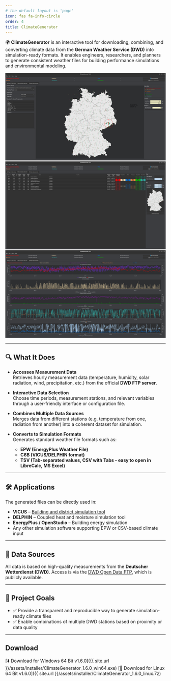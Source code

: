 ```yaml
---
# the default layout is 'page'
icon: fas fa-info-circle
order: 4
title: ClimateGenerator
---
```


🌍 **ClimateGenerator** is an interactive tool for downloading, combining, and converting climate data from the **German Weather Service (DWD)** into simulation-ready formats. It enables engineers, researchers, and planners to generate consistent weather files for building performance simulations and environmental modeling.

![Climate Generator](/assets/img/ClimateGenerator1.png)
![Climate Generator](/assets/img/ClimateGenerator2.png)
![Climate Generator](/assets/img/ClimateGenerator3.png)

---

## 🔍 What It Does

- **Accesses Measurement Data**  
  Retrieves hourly measurement data (temperature, humidity, solar radiation, wind, precipitation, etc.) from the official **DWD FTP server**.

- **Interactive Data Selection**  
  Choose time periods, measurement stations, and relevant variables through a user-friendly interface or configuration file.

- **Combines Multiple Data Sources**  
  Merges data from different stations (e.g. temperature from one, radiation from another) into a coherent dataset for simulation.

- **Converts to Simulation Formats**  
  Generates standard weather file formats such as:
  - **EPW (EnergyPlus Weather File)**
  - **C6B (VICUS/DELPHIN format)**
  - **TSV (Tab-separated values, CSV with Tabs - easy to open in LibreCalc, MS Excel)**

---

## 🛠️ Applications

The generated files can be directly used in:
- **VICUS** – [Building and district simulation tool](https://vicus-software.com)
- **DELPHIN** – Coupled heat and moisture simulation tool
- **EnergyPlus / OpenStudio** – Building energy simulation
- Any other simulation software supporting EPW or CSV-based climate input

---

## 📂 Data Sources

All data is based on high-quality measurements from the **Deutscher Wetterdienst (DWD)**. Access is via the [DWD Open Data FTP](https://opendata.dwd.de/climate_environment/CDC/), which is publicly available.

---

## 🚧 Project Goals

- ✅ Provide a transparent and reproducible way to generate simulation-ready climate files
- ✅ Enable combinations of multiple DWD stations based on proximity or data quality

---

## Download

[⬇️ Download for Windows 64 Bit v1.6.0]({{ site.url }}/assets/installer/ClimateGenerator_1.6.0_win64.exe)
[🐧 Download for Linux 64 Bit v1.6.0]({{ site.url }}/assets/installer/ClimateGenerator_1.6.0_linux.7z)
